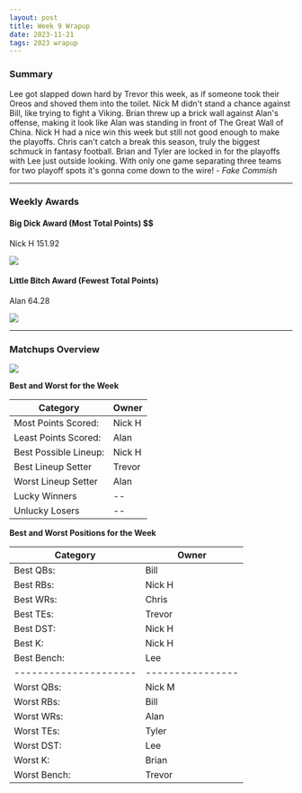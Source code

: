 ```yaml
---
layout: post
title: Week 9 Wrapup
date: 2023-11-21
tags: 2023 wrapup
---
```


### Summary
Lee got slapped down hard by Trevor this week, as if someone took their Oreos and shoved them into the toilet. Nick M didn't stand a chance against Bill, like trying to fight a Viking. Brian threw up a brick wall against Alan's offense, making it look like Alan was standing in front of The Great Wall of China. Nick H had a nice win this week but still not good enough to make the playoffs. Chris can't catch a break this season, truly the biggest schmuck in fantasy football.
Brian and Tyler are locked in for the playoffs with Lee just outside looking. With only one game separating three teams for two playoff spots it's gonna come down to the wire!  *- Fake Commish*

___

### Weekly Awards

#### Big Dick Award (Most Total Points) $$
Nick H 151.92 

![](https://media2.giphy.com/media/yoJC2JaiEMoxIhQhY4/giphy.gif?cid=3aa7f8124lx2jarimvx6k8ita8f2kbpfx3780mp5s95lmjzj&ep=v1_gifs_search&rid=giphy.gif&ct=g)

#### Little Bitch Award (Fewest Total Points)
Alan 64.28 

![](https://media0.giphy.com/media/xT39D6nWKoV5QnCgKs/giphy.gif?cid=3aa7f812u34twde6df986oy1d7pt9748d5xa9vzqzfk8p8sz&ep=v1_gifs_search&rid=giphy.gif&ct=g)


___

### Matchups Overview

![](../assets/img/matchup_2023-9.png)


**Best and Worst for the Week**


| Category              | Owner   |
|-----------------------|---------|
| Most Points Scored:   | Nick H  |
| Least Points Scored:  | Alan    |
| Best Possible Lineup: | Nick H  |
| Best Lineup Setter    | Trevor  |
| Worst Lineup Setter   | Alan    |
| Lucky Winners         | --      |
| Unlucky Losers        | --      |


**Best and Worst Positions for the Week**


| Category              | Owner            |
|-----------------------|------------------|
| Best QBs:             | Bill             |
| Best RBs:             | Nick H           |
| Best WRs:             | Chris            |
| Best TEs:             | Trevor           |
| Best DST:             | Nick H           |
| Best K:               | Nick H           |
| Best Bench:           | Lee              |
| --------------------- | ---------------- |
| Worst QBs:            | Nick M           |
| Worst RBs:            | Bill             |
| Worst WRs:            | Alan             |
| Worst TEs:            | Tyler            |
| Worst DST:            | Lee              |
| Worst K:              | Brian            |
| Worst Bench:          | Trevor           |

